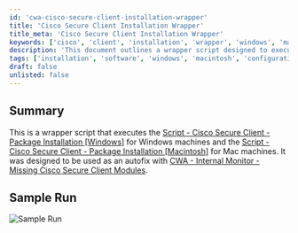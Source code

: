 ```yaml
---
id: 'cwa-cisco-secure-client-installation-wrapper'
title: 'Cisco Secure Client Installation Wrapper'
title_meta: 'Cisco Secure Client Installation Wrapper'
keywords: ['cisco', 'client', 'installation', 'wrapper', 'windows', 'macintosh']
description: 'This document outlines a wrapper script designed to execute package installations for Cisco Secure Client on both Windows and Mac machines. It serves as an autofix for the CWA Internal Monitor that detects missing Cisco Secure Client modules, ensuring seamless installation and configuration across platforms.'
tags: ['installation', 'software', 'windows', 'macintosh', 'configuration']
draft: false
unlisted: false
---
```

## Summary

This is a wrapper script that executes the [Script - Cisco Secure Client - Package Installation [Windows]](https://proval.itglue.com/DOC-5078775-13366604) for Windows machines and the [Script - Cisco Secure Client - Package Installation [Macintosh]](https://proval.itglue.com/DOC-5078775-13393960) for Mac machines. It was designed to be used as an autofix with [CWA - Internal Monitor - Missing Cisco Secure Client Modules](https://proval.itglue.com/DOC-5078775-15949763).

## Sample Run

![Sample Run](5078775/docs/15949769/images/23256030)

